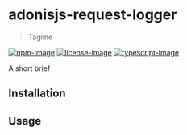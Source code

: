 # adonisjs-request-logger
> Tagline

[![npm-image]][npm-url] [![license-image]][license-url] [![typescript-image]][typescript-url]

A short brief

## Installation

## Usage

[npm-image]: https://img.shields.io/npm/v/adonisjs-request-logger.svg?style=for-the-badge&logo=npm
[npm-url]: https://npmjs.org/package/adonisjs-request-logger "npm"

[license-image]: https://img.shields.io/npm/l/adonisjs-request-logger?color=blueviolet&style=for-the-badge
[license-url]: LICENSE.md "license"

[typescript-image]: https://img.shields.io/badge/Typescript-294E80.svg?style=for-the-badge&logo=typescript
[typescript-url]:  "typescript"
